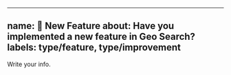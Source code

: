 
---
name: 🎉 New Feature
about: Have you implemented a new feature in Geo Search?
labels: type/feature, type/improvement
---

Write your info.